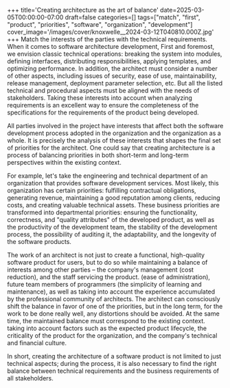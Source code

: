 +++
title='Creating architecture as the art of balance'
date=2025-03-05T00:00:00-07:00
draft=false
categories=[]
tags=["match", "first", "product", "priorities", "software", "organization", "development"]
cover_image='/images/cover/knoxwelle__2024-03-12T040810.000Z.jpg'
+++
Match the interests of the parties with the technical requirements.
When it comes to software architecture development,
First and foremost, we envision classic technical operations: breaking the system into modules, defining interfaces, distributing responsibilities, applying templates, and optimizing performance. In addition, the architect must consider a number of other aspects,
including issues of security, ease of use, maintainability, release management, deployment parameter selection, etc.
But all the listed technical and procedural aspects must be
aligned with the needs of stakeholders. Taking these interests into account when analyzing requirements is an excellent way to ensure
the completeness of the specifications for the requirements of the product being developed.

All parties involved in the project have interests that affect both the software development process adopted in the organization and the organization as a whole. It is precisely the analysis of these interests that shapes the final set of priorities for the architect. One could say that creating architecture is a process of balancing priorities in both short-term and long-term perspectives within the existing context.

For example, let's take the engineering and technical department of an organization that provides software development services. Most likely, this organization has certain priorities: fulfilling contractual obligations, generating revenue, maintaining a good reputation among clients, reducing costs, and creating valuable technical assets. These business priorities are transformed into departmental priorities: ensuring the functionality, correctness, and "quality attributes" of the developed product, as well as the productivity of the development team, the stability of the development process, the possibility of auditing it, the adaptability, and the longevity of the software products.

The work of an architect is not just to create a functional, high-quality software product for users, but to do so while maintaining a balance of interests among other parties – the company's management (cost reduction), and the staff servicing the product.
(ease of administration), future team members of programmers
(the simplicity of learning and maintenance), as well as taking into account the experience accumulated by the professional community of architects.
The architect can consciously shift the balance in favor of
one of the priorities, but in the long term, for the work to be
done really well, any distortions should be avoided.
At the same time, the maintained balance must correspond to the existing context.
taking into account factors such as the expected product lifecycle, the criticality of the product for the organization, and the company's technical and financial culture.

In short, creating the architecture of a software product is not limited to just technical aspects; during the process, it is also necessary to find the right balance between technical requirements and the business requirements of all stakeholders.